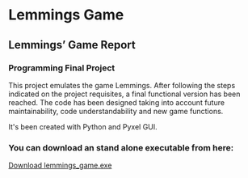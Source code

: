 <h1>Lemmings Game</h1>

<h2> Lemmings’ Game Report </h2>
<h3> Programming Final Project </h3>

<p>This project emulates the game Lemmings. After following the steps indicated on the project requisites, a final functional version has been reached. The code has been designed taking into account future maintainability, code understandability and new game functions.</p>

<p>It's been created with Python and Pyxel GUI.</p>

<h3> You can download an stand alone executable from here: </h3>
<a href="https://drive.google.com/file/d/1vWU-GhQ8CmjtbWOi2tT9jUEU-eNtk08Z/view?usp=sharing">Download lemmings_game.exe</a>
